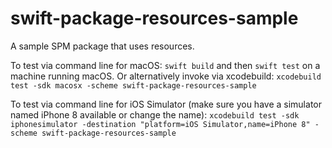 # swift-package-resources-sample

A sample SPM package that uses resources.

To test via command line for macOS:
`swift build` and then `swift test` on a machine running macOS.
Or alternatively invoke via xcodebuild:
`xcodebuild test -sdk macosx -scheme swift-package-resources-sample`


To test via command line for iOS Simulator (make sure you have a simulator named iPhone 8 available or change the name):
`xcodebuild test -sdk iphonesimulator -destination "platform=iOS Simulator,name=iPhone 8" -scheme swift-package-resources-sample`
